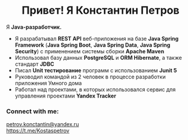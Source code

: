 <h1 align="center">Привет! Я Константин Петров</h1>
Я <b>Java-разработчик.</b>
<ul>
  <li>Я разрабатывал <b>REST API</b> веб-приложения на базе <b>Java Spring Framework</b> (<b>Java Spring Boot</b>, <b>Java Spring Data</b>, <b>Java Spring Security</b>) с применением системы сборки <b>Apache Maven</b></li>
  <li>Использовал базу данных <b>PostgreSQL</b> и <b>ORM Hibernate</b>, а также стандарт <b>JDBC</b></li>
  <li>Писал <b>Unit тестирование</b> программ с использованием <b>Junit 5</b></li>
  <li>Руководил командой из 2 человек в процессе разработки приложения Умного дома</li>
  <li>Работал над проектами, в которых использовался сервис для управления проектами <b>Yandex Tracker</b></li>
</ul>

<h3 align="left">Connect with me:</h3>
<p align="left">
    <a href="mailto:petrov.konctantin@yandex.ru" target="blank">
      petrov.konctantin@yandex.ru
    </a></br>
    <a href="https://t.me/Kostaspetrov" target="blank">
      https://t.me/Kostaspetrov
    </a>
</p>
